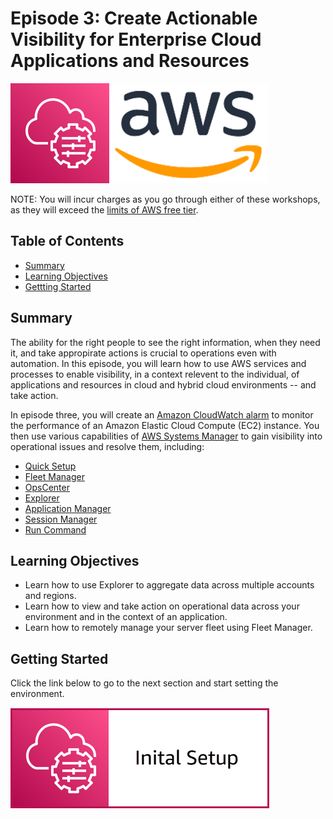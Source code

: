 # Episode 3: Create Actionable Visibility for Enterprise Cloud Applications and Resources

![](media/ssm-aws-logo.png)

NOTE: You will incur charges as you go through either of these workshops, as they will exceed the [limits of AWS free tier](http://docs.aws.amazon.com/awsaccountbilling/latest/aboutv2/free-tier-limits.html).

## Table of Contents

- [Summary](#summary)
- [Learning Objectives](#learning-objectives)
- [Gettting Started](#getting-started)

## Summary

The ability for the right people to see the right information, when they need it, and take appropirate actions is crucial to operations even with automation. In this episode, you will learn how to use AWS services and processes to enable visibility, in a context relevent to the individual, of applications and resources in cloud and hybrid cloud environments -- and take action.

In episode three, you will create an [Amazon CloudWatch alarm](https://docs.aws.amazon.com/AmazonCloudWatch/latest/monitoring/AlarmThatSendsEmail.html) to monitor the performance of an Amazon Elastic Cloud Compute (EC2) instance. You then use various capabilities of [AWS Systems Manager](https://aws.amazon.com/systems-manager/) to gain visibility into operational issues and resolve them, including:

- [Quick Setup](https://docs.aws.amazon.com/systems-manager/latest/userguide/systems-manager-quick-setup.html)
- [Fleet Manager](https://docs.aws.amazon.com/systems-manager/latest/userguide/fleet.html)
- [OpsCenter](https://docs.aws.amazon.com/systems-manager/latest/userguide/OpsCenter.html)
- [Explorer](https://docs.aws.amazon.com/systems-manager/latest/userguide/Explorer.html)
- [Application Manager](https://docs.aws.amazon.com/systems-manager/latest/userguide/application-manager.html)
- [Session Manager](https://docs.aws.amazon.com/systems-manager/latest/userguide/session-manager.html)
- [Run Command](https://docs.aws.amazon.com/systems-manager/latest/userguide/execute-remote-commands.html)

## Learning Objectives

- Learn how to use Explorer to aggregate data across multiple accounts and regions.
- Learn how to view and take action on operational data across your environment and in the context of an application.
- Learn how to remotely manage your server fleet using Fleet Manager.

## Getting Started

Click the link below to go to the next section and start setting the environment.

[![](media/episode-03-initial-setup.png)](/episode-03-step-01-initial-setup.md)